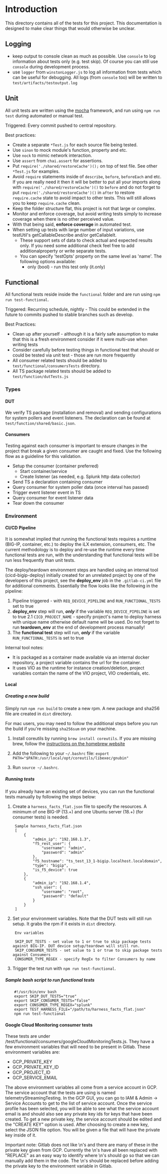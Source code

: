# Introduction

This directory contains all of the tests for this project.  This documentation is designed to make clear things that would otherwise be unclear.

## Logging

- keep output to console clean as much as possible. Use `console` to log information about tests only (e.g. test skip). Of course you can still use `console` during development process.
- use `logger` from `winstonLogger.js` to log all information from tests which can be useful for debugging. All logs (from `console` too) will be written to `test/artifacts/testoutput.log`

## Unit

All unit tests are written using the [mocha](https://mochajs.org) framework, and run using ```npm run test``` during automated or manual test.

Triggered: Every commit pushed to central repository.

Best practices:

- Create a separate ```*Test.js``` for each source file being tested.
- Use ```sinon``` to mock module's function, property and etc.
- Use ```nock``` to mimic network interaction.
- Use ```assert``` from ```chai.assert``` for assertions.
- Put ```require('./shared/restoreCache')();``` on top of test file. See other ```*Test.js``` for examples.
- Avoid ```require``` statements inside of ```describe```, ```before```, ```beforeEach``` and etc. If you are really need it then it will be better to put all your imports along with ```require('./shared/restoreCache')()``` to ```before``` and do not forget to put ```require('./shared/restoreCache')()``` in ```after``` to restore ```require.cache``` state to avoid impact to other tests. This will still allows you to keep ```require.cache``` clean.
- Keep the folder structure flat, this project is not that large or complex.
- Monitor and enforce coverage, but avoid writing tests simply to increase coverage when there is no other perceived value.
- With that being said, **enforce coverage** in automated test.
- When setting up tests with large number of input variations, use testUtil's getCallableDescribe and/or getCallableIt.
  - These support sets of data to check actual and expected results only. If you need some additional check feel free to add additionalproperty or write separate tests.
  - You can specify 'testOpts' property on the same level as 'name'. The following options available:
    - only (bool) - run this test only (it.only)


## Functional

All functional tests reside inside the ```functional``` folder and are run using ```npm run test-functional```.

Triggered: Recurring schedule, nightly - This could be extended in the future to commits pushed to stable branches such as develop.

Best Practices:

- Clean up after yourself - although it is a fairly safe assumption to make that this is a fresh environment consider if it were multi-use when writing tests
- Consider carefully before testing things in functional test that should or could be tested via unit test - those are run more frequently
- All consumer related tests should be added to `test/functional/consumersTests` directory.
- All TS package related tests should be added to `test/function/dutTests.js`

### Types

#### DUT

We verify TS package (installation and removal) and sending configurations for system pollers and event listeners. The declaration can be found at `test/function/shared/basic.json`.

#### Consumers

Testing against each consumer is important to ensure changes in the project that break a given consumer are caught and fixed.  Use the following flow as a guideline for this validation.

- Setup the consumer (container preferred)
  - Start container/service
  - Create listener (as needed, e.g. Splunk http data collector)
- Send TS a declaration containing consumer
- Query consumer for system poller data (once interval has passed)
- Trigger event listener event in TS
- Query consumer for event listener data
- Tear down the consumer

### Environment

#### CI/CD Pipeline

It is somewhat implied that running the functional tests requires a runtime (BIG-IP, container, etc.) to deploy the iLX extension, consumers, etc.  The current methodology is to deploy and re-use the runtime every time functional tests are run, with the understanding that functional tests will be run less frequently than unit tests.

The deploy/teardown environment steps are handled using an internal tool (cicd-bigip-deploy) initially created for an unrelated project by one of the developers of this project, see the **deploy_env** job in the ```.gitlab-ci.yml``` file for additional comments.  Essentially the flow looks like the following in the pipeline:

1. Pipeline triggered - with `REQ_DEVICE_PIPELINE` and `RUN_FUNCTIONAL_TESTS` set to true
2. **deploy_env** step will run, ***only*** if the variable `REQ_DEVICE_PIPELINE` is set to true
2.1 `CICD_PROJECT_NAME` - specify project's name to deploy harness with unique name otherwise default name will be used. Do not forget to run **teardown_env** at the end of development process manually!
3. The **functional test** step will run, ***only*** if the variable `RUN_FUNCTIONAL_TESTS` is set to true

Internal tool notes:

- It is packaged as a container made available via an internal docker repository, a project variable contains the url for the container.
- It uses VIO as the runtime for instance creation/deletion, project variables contain the name of the VIO project, VIO credentials, etc.

#### Local

##### Creating a new build

Simply run `npm run build` to create a new rpm. A new package and sha256 file are created in `dist` directory.

For mac users, you may need to follow the additional steps before you run the build if you're missing `sha256sum` on your machine.

1. Install coreutils by running `brew install coreutils`. If you are missing brew, follow the [instructions on the homebrew website](https://brew.sh)

2. Add the following to your `~/.bashrc` file: `export PATH="$PATH:/usr/local/opt/coreutils/libexec/gnubin"`

3. Run `source ~/.bashrc`.

##### Running tests

If you already have an existing set of devices, you can run the functional tests manually by following the steps below:

1. Create a `harness_facts_flat.json` file to specify the resources. A minimum of one BIG-IP (13.+) and one Ubuntu server (18.+) (for consumer tests) is needed.

        Sample harness_facts_flat.json
        [
            {
                "admin_ip": "192.168.1.3",
                "f5_rest_user": {
                    "username": "admin",
                    "password": "admin"
                },
                "f5_hostname": "ts_test_13_1-bigip.localhost.localdomain",
                "type": "bigip",
                "is_f5_device": true
            },
            {
                "admin_ip": "192.168.1.4",
                "ssh_user": {
                    "username": "root",
                    "password": "default"
                }
            }
        ]


2. Set your environment variables. Note that the DUT tests will still run setup. It grabs the rpm if it exists in `dist` directory.

        Env variables

        SKIP_DUT_TESTS - set value to 1 or true to skip package tests against BIG-IP. DUT device setup/teardown will still run.
        SKIP_CONSUMER_TESTS - set value to 1 or true to skip package tests against Consumers
        CONSUMER_TYPE_REGEX - specify RegEx to filter Consumers by name

3. Trigger the test run with `npm run test-functional`.

    
##### Sample bash script to run functional tests

        
        #!/usr/bin/env bash
        export SKIP_DUT_TESTS="true"
        export SKIP_CONSUMER_TESTS="false"
        export CONSUMER_TYPE_REGEX="splunk"
        export TEST_HARNESS_FILE="/path/to/harness_facts_flat.json"
        npm run test-functional
        
#### Google Cloud Monitoring consumer tests

These tests are under /test/functional/consumers/googleCloudMonitoringTests.js. They have a few environment variables that will need to be present in Gitlab. These environment variables are:

- GCP_PRIVATE_KEY
- GCP_PRIVATE_KEY_ID
- GCP_PROJECT_ID
- GCP_SERVICE_EMAIL

The above environment variables all come from a service account in GCP. The service account that the tests are using is named telemetryStreamingTesting. In the GCP GUI, you can go to IAM & Admin -> Service Accounts to get to the list of service account. Once the service profile has been selected, you will be able to see what the service account email is and should also see any private key ids for keys that have been created. To get a new private key, the service account should be edited and the "CREATE KEY" option is used. After choosing to create a new key, select the JSON file option. You will be given a file that will have the private key inside of it. 

Important note: Gitlab does not like \n's and there are many of these in the private key given from GCP. Currently the \n's have all been replaced with "REPLACE" as an easy way to identify where \n's should go so that we can manually add them in the code. The \n's should be replaced before adding the private key to the environment variable in Gitlab.

